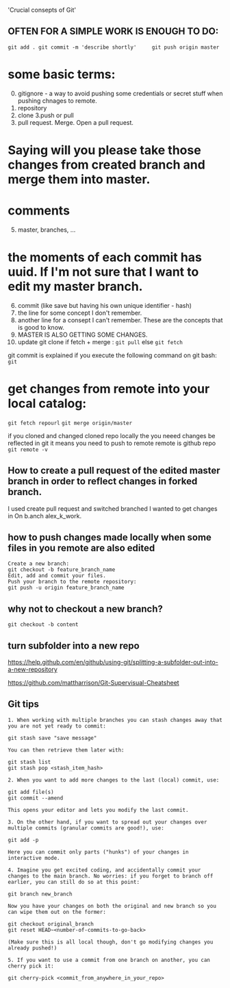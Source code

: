 'Crucial consepts of Git'
## OFTEN FOR A SIMPLE WORK IS ENOUGH TO DO:

`git add .
git commit -m 'describe shortly'    
git push origin master`


# some basic terms:
0. gitignore - a way to avoid pushing some credentials or secret stuff when pushing chnages to remote. 
1. repository
2. clone
3.push or pull
4. pull request. Merge. Open a pull request. 
# Saying will you please take those changes from created branch and merge them into master.
# comments 
5. master, branches, ...
# the moments of each commit has uuid. If I'm not sure that I want to edit my master branch.
6. commit (like save but having his own unique identifier - hash)
7. the line for some concept I don't remember.
8. another line for a consept I can't remember. 
These are the concepts that is good to know. 
9. MASTER IS ALSO GETTING SOME CHANGES.
10. update git clone
if fetch + merge : 
`git pull`
else 
`git fetch`

git commit is explained if you execute the following command on git bash:
`git`

# get changes from remote into your local catalog:
`git fetch repourl`
`git merge origin/master`
    
if you cloned and changed cloned repo locally the you neeed changes be reflected 
in git it means you need to push to remote 
remote is github repo
`git remote -v`


## How to create a pull request of the edited master branch in order to reflect changes in forked branch.

I used create pull request and switched branched I wanted to get changes in On b.anch alex_k_work.

## how to push changes made locally when some files in you remote are also edited

    Create a new branch:
    git checkout -b feature_branch_name
    Edit, add and commit your files.
    Push your branch to the remote repository:
    git push -u origin feature_branch_name
## why not to checkout a new branch?

`git checkout -b content`


## turn subfolder into a new repo

https://help.github.com/en/github/using-git/splitting-a-subfolder-out-into-a-new-repository


<https://github.com/mattharrison/Git-Supervisual-Cheatsheet>

## Git tips

    1. When working with multiple branches you can stash changes away that you are not yet ready to commit:

    git stash save "save message"

    You can then retrieve them later with:

    git stash list
    git stash pop <stash_item_hash>

    2. When you want to add more changes to the last (local) commit, use:

    git add file(s)
    git commit --amend

    This opens your editor and lets you modify the last commit.

    3. On the other hand, if you want to spread out your changes over multiple commits (granular commits are good!), use:

    git add -p

    Here you can commit only parts ("hunks") of your changes in interactive mode.

    4. Imagine you get excited coding, and accidentally commit your changes to the main branch. No worries: if you forget to branch off earlier, you can still do so at this point:

    git branch new_branch

    Now you have your changes on both the original and new branch so you can wipe them out on the former:

    git checkout original_branch
    git reset HEAD~<number-of-commits-to-go-back>

    (Make sure this is all local though, don't go modifying changes you already pushed!)

    5. If you want to use a commit from one branch on another, you can cherry pick it:

    git cherry-pick <commit_from_anywhere_in_your_repo>
